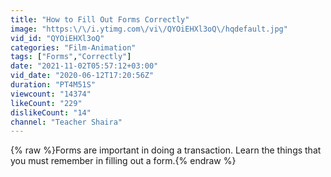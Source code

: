 ```yaml
---
title: "How to Fill Out Forms Correctly"
image: "https:\/\/i.ytimg.com\/vi\/QYOiEHXl3oQ\/hqdefault.jpg"
vid_id: "QYOiEHXl3oQ"
categories: "Film-Animation"
tags: ["Forms","Correctly"]
date: "2021-11-02T05:57:12+03:00"
vid_date: "2020-06-12T17:20:56Z"
duration: "PT4M51S"
viewcount: "14374"
likeCount: "229"
dislikeCount: "14"
channel: "Teacher Shaira"
---
```

{% raw %}Forms are important in doing a transaction. Learn the things that you must remember in filling out a form.{% endraw %}

